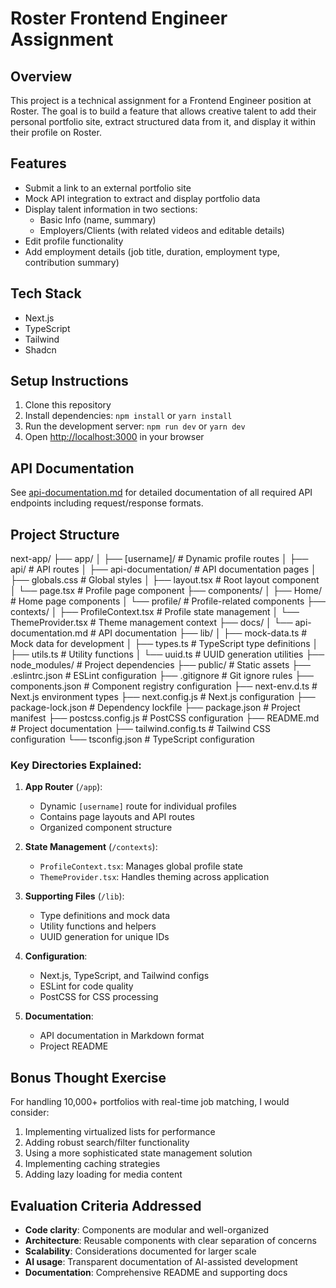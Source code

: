 # Roster Frontend Engineer Assignment

## Overview

This project is a technical assignment for a Frontend Engineer position at Roster. The goal is to build a feature that allows creative talent to add their personal portfolio site, extract structured data from it, and display it within their profile on Roster.

## Features

- Submit a link to an external portfolio site
- Mock API integration to extract and display portfolio data
- Display talent information in two sections:
  - Basic Info (name, summary)
  - Employers/Clients (with related videos and editable details)
- Edit profile functionality
- Add employment details (job title, duration, employment type, contribution summary)

## Tech Stack

- Next.js
- TypeScript
- Tailwind
- Shadcn

## Setup Instructions

1. Clone this repository
2. Install dependencies: `npm install` or `yarn install`
3. Run the development server: `npm run dev` or `yarn dev`
4. Open [http://localhost:3000](http://localhost:3000) in your browser

## API Documentation

See [api-documentation.md](api-documentation.md) for detailed documentation of all required API endpoints including request/response formats.

## Project Structure

next-app/
├── app/
│ ├── [username]/ # Dynamic profile routes
│ ├── api/ # API routes
│ ├── api-documentation/ # API documentation pages
│ ├── globals.css # Global styles
│ ├── layout.tsx # Root layout component
│ └── page.tsx # Profile page component
├── components/
│ ├── Home/ # Home page components
│ └── profile/ # Profile-related components
├── contexts/
│ ├── ProfileContext.tsx # Profile state management
│ └── ThemeProvider.tsx # Theme management context
├── docs/
│ └── api-documentation.md # API documentation
├── lib/
│ ├── mock-data.ts # Mock data for development
│ ├── types.ts # TypeScript type definitions
│ ├── utils.ts # Utility functions
│ └── uuid.ts # UUID generation utilities
├── node_modules/ # Project dependencies
├── public/ # Static assets
├── .eslintrc.json # ESLint configuration
├── .gitignore # Git ignore rules
├── components.json # Component registry configuration
├── next-env.d.ts # Next.js environment types
├── next.config.js # Next.js configuration
├── package-lock.json # Dependency lockfile
├── package.json # Project manifest
├── postcss.config.js # PostCSS configuration
├── README.md # Project documentation
├── tailwind.config.ts # Tailwind CSS configuration
└── tsconfig.json # TypeScript configuration

### Key Directories Explained:

1. **App Router** (`/app`):

   - Dynamic `[username]` route for individual profiles
   - Contains page layouts and API routes
   - Organized component structure

2. **State Management** (`/contexts`):

   - `ProfileContext.tsx`: Manages global profile state
   - `ThemeProvider.tsx`: Handles theming across application

3. **Supporting Files** (`/lib`):

   - Type definitions and mock data
   - Utility functions and helpers
   - UUID generation for unique IDs

4. **Configuration**:

   - Next.js, TypeScript, and Tailwind configs
   - ESLint for code quality
   - PostCSS for CSS processing

5. **Documentation**:
   - API documentation in Markdown format
   - Project README

## Bonus Thought Exercise

For handling 10,000+ portfolios with real-time job matching, I would consider:

1. Implementing virtualized lists for performance
2. Adding robust search/filter functionality
3. Using a more sophisticated state management solution
4. Implementing caching strategies
5. Adding lazy loading for media content

## Evaluation Criteria Addressed

- **Code clarity**: Components are modular and well-organized
- **Architecture**: Reusable components with clear separation of concerns
- **Scalability**: Considerations documented for larger scale
- **AI usage**: Transparent documentation of AI-assisted development
- **Documentation**: Comprehensive README and supporting docs
